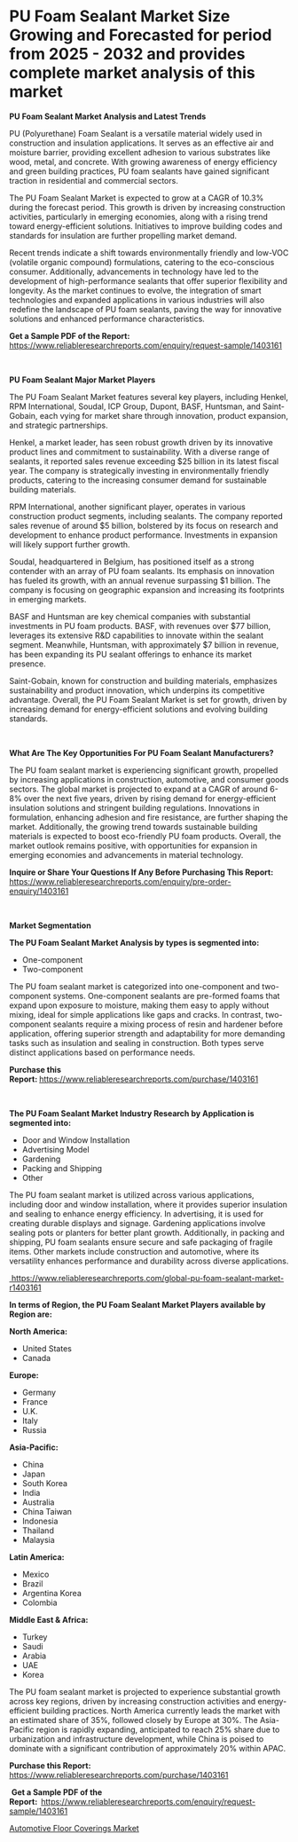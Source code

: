 <p><h1>PU Foam Sealant Market Size Growing and Forecasted for period from 2025 - 2032 and provides complete market analysis of this market</h1></p><p><strong>PU Foam Sealant Market Analysis and Latest Trends</strong></p>
<p><p>PU (Polyurethane) Foam Sealant is a versatile material widely used in construction and insulation applications. It serves as an effective air and moisture barrier, providing excellent adhesion to various substrates like wood, metal, and concrete. With growing awareness of energy efficiency and green building practices, PU foam sealants have gained significant traction in residential and commercial sectors.</p><p>The PU Foam Sealant Market is expected to grow at a CAGR of 10.3% during the forecast period. This growth is driven by increasing construction activities, particularly in emerging economies, along with a rising trend toward energy-efficient solutions. Initiatives to improve building codes and standards for insulation are further propelling market demand.</p><p>Recent trends indicate a shift towards environmentally friendly and low-VOC (volatile organic compound) formulations, catering to the eco-conscious consumer. Additionally, advancements in technology have led to the development of high-performance sealants that offer superior flexibility and longevity. As the market continues to evolve, the integration of smart technologies and expanded applications in various industries will also redefine the landscape of PU foam sealants, paving the way for innovative solutions and enhanced performance characteristics.</p></p>
<p><strong>Get a Sample PDF of the Report:&nbsp;</strong> <a href="https://www.reliableresearchreports.com/enquiry/request-sample/1403161?utm_campaign=2745&utm_medium=2&utm_source=Github&utm_content=ia&utm_term=28032025&utm_id=pu-foam-sealant">https://www.reliableresearchreports.com/enquiry/request-sample/1403161</a></p>
<p>&nbsp;</p>
<p><strong>PU Foam Sealant Major Market Players</strong></p>
<p><p>The PU Foam Sealant Market features several key players, including Henkel, RPM International, Soudal, ICP Group, Dupont, BASF, Huntsman, and Saint-Gobain, each vying for market share through innovation, product expansion, and strategic partnerships.</p><p>Henkel, a market leader, has seen robust growth driven by its innovative product lines and commitment to sustainability. With a diverse range of sealants, it reported sales revenue exceeding $25 billion in its latest fiscal year. The company is strategically investing in environmentally friendly products, catering to the increasing consumer demand for sustainable building materials.</p><p>RPM International, another significant player, operates in various construction product segments, including sealants. The company reported sales revenue of around $5 billion, bolstered by its focus on research and development to enhance product performance. Investments in expansion will likely support further growth.</p><p>Soudal, headquartered in Belgium, has positioned itself as a strong contender with an array of PU foam sealants. Its emphasis on innovation has fueled its growth, with an annual revenue surpassing $1 billion. The company is focusing on geographic expansion and increasing its footprints in emerging markets.</p><p>BASF and Huntsman are key chemical companies with substantial investments in PU foam products. BASF, with revenues over $77 billion, leverages its extensive R&D capabilities to innovate within the sealant segment. Meanwhile, Huntsman, with approximately $7 billion in revenue, has been expanding its PU sealant offerings to enhance its market presence.</p><p>Saint-Gobain, known for construction and building materials, emphasizes sustainability and product innovation, which underpins its competitive advantage. Overall, the PU Foam Sealant Market is set for growth, driven by increasing demand for energy-efficient solutions and evolving building standards.</p></p>
<p>&nbsp;</p>
<p><strong>What Are The Key Opportunities For PU Foam Sealant Manufacturers?</strong></p>
<p><p>The PU foam sealant market is experiencing significant growth, propelled by increasing applications in construction, automotive, and consumer goods sectors. The global market is projected to expand at a CAGR of around 6-8% over the next five years, driven by rising demand for energy-efficient insulation solutions and stringent building regulations. Innovations in formulation, enhancing adhesion and fire resistance, are further shaping the market. Additionally, the growing trend towards sustainable building materials is expected to boost eco-friendly PU foam products. Overall, the market outlook remains positive, with opportunities for expansion in emerging economies and advancements in material technology.</p></p>
<p><strong>Inquire or Share Your Questions If Any Before Purchasing This Report:</strong> <a href="https://www.reliableresearchreports.com/enquiry/pre-order-enquiry/1403161?utm_campaign=2745&utm_medium=2&utm_source=Github&utm_content=ia&utm_term=28032025&utm_id=pu-foam-sealant">https://www.reliableresearchreports.com/enquiry/pre-order-enquiry/1403161</a></p>
<p>&nbsp;</p>
<p><strong>Market Segmentation</strong></p>
<p><strong>The PU Foam Sealant Market Analysis by types is segmented into:</strong></p>
<p><ul><li>One-component</li><li>Two-component</li></ul></p>
<p><p>The PU foam sealant market is categorized into one-component and two-component systems. One-component sealants are pre-formed foams that expand upon exposure to moisture, making them easy to apply without mixing, ideal for simple applications like gaps and cracks. In contrast, two-component sealants require a mixing process of resin and hardener before application, offering superior strength and adaptability for more demanding tasks such as insulation and sealing in construction. Both types serve distinct applications based on performance needs.</p></p>
<p><strong>Purchase this Report:&nbsp;</strong><a href="https://www.reliableresearchreports.com/purchase/1403161?utm_campaign=2745&utm_medium=2&utm_source=Github&utm_content=ia&utm_term=28032025&utm_id=pu-foam-sealant">https://www.reliableresearchreports.com/purchase/1403161</a></p>
<p>&nbsp;</p>
<p><strong>The PU Foam Sealant Market Industry Research by Application is segmented into:</strong></p>
<p><ul><li>Door and Window Installation</li><li>Advertising Model</li><li>Gardening</li><li>Packing and Shipping</li><li>Other</li></ul></p>
<p><p>The PU foam sealant market is utilized across various applications, including door and window installation, where it provides superior insulation and sealing to enhance energy efficiency. In advertising, it is used for creating durable displays and signage. Gardening applications involve sealing pots or planters for better plant growth. Additionally, in packing and shipping, PU foam sealants ensure secure and safe packaging of fragile items. Other markets include construction and automotive, where its versatility enhances performance and durability across diverse applications.</p></p>
<p><a href="https://www.reliableresearchreports.com/global-pu-foam-sealant-market-r1403161?utm_campaign=2745&utm_medium=2&utm_source=Github&utm_content=ia&utm_term=28032025&utm_id=pu-foam-sealant">&nbsp;https://www.reliableresearchreports.com/global-pu-foam-sealant-market-r1403161</a></p>
<p><strong>In terms of Region, the PU Foam Sealant Market Players available by Region are:</strong></p>
<p>
    <p> <strong> North America: </strong>
        <ul>
            <li>United States</li>
            <li>Canada</li>
        </ul>
        </p> 
    <p> <strong> Europe: </strong>
        <ul>
            <li>Germany</li>
            <li>France</li>
            <li>U.K.</li>
            <li>Italy</li>
            <li>Russia</li>
        </ul>
        </p> 
    <p> <strong> Asia-Pacific: </strong>
        <ul>
            <li>China</li>
            <li>Japan</li>
            <li>South Korea</li>
            <li>India</li>
            <li>Australia</li>
            <li>China Taiwan</li>
            <li>Indonesia</li>
            <li>Thailand</li>
            <li>Malaysia</li>
        </ul>
        </p> 
    <p> <strong> Latin America: </strong>
        <ul>
            <li>Mexico</li>
            <li>Brazil</li>
            <li>Argentina Korea</li>
            <li>Colombia</li>
        </ul>
        </p> 
    <p> <strong> Middle East & Africa: </strong>
        <ul>
            <li>Turkey</li>
            <li>Saudi</li>
            <li>Arabia</li>
            <li>UAE</li>
            <li>Korea</li>
        </ul>
    </p>
    </p>
<p><p>The PU foam sealant market is projected to experience substantial growth across key regions, driven by increasing construction activities and energy-efficient building practices. North America currently leads the market with an estimated share of 35%, followed closely by Europe at 30%. The Asia-Pacific region is rapidly expanding, anticipated to reach 25% share due to urbanization and infrastructure development, while China is poised to dominate with a significant contribution of approximately 20% within APAC.</p></p>
<p><strong>Purchase this Report: </strong><a href="https://www.reliableresearchreports.com/purchase/1403161?utm_campaign=2745&utm_medium=2&utm_source=Github&utm_content=ia&utm_term=28032025&utm_id=pu-foam-sealant">https://www.reliableresearchreports.com/purchase/1403161</a></p>
<p>&nbsp;<strong>Get a Sample PDF of the Report:&nbsp;&nbsp;</strong><a href="https://www.reliableresearchreports.com/enquiry/request-sample/1403161?utm_campaign=2745&utm_medium=2&utm_source=Github&utm_content=ia&utm_term=28032025&utm_id=pu-foam-sealant">https://www.reliableresearchreports.com/enquiry/request-sample/1403161</a></p>
<p><strong></strong></p>
<p><p><a href="https://github.com/tashiafun920/Market-Research-Report-List-1/blob/main/automotive-floor-coverings-market.md?utm_campaign=2745&utm_medium=2&utm_source=Github&utm_content=ia&utm_term=28032025&utm_id=pu-foam-sealant">Automotive Floor Coverings Market</a></p></p>